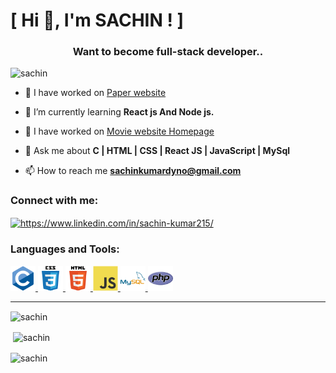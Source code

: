 <h1 color="blue">[ Hi 👋, I'm SACHIN ! ]</h1>
<h3 align="center">Want to become full-stack developer..</h3>

<p align="left"> <img src="https://komarev.com/ghpvc/?username=sachin&label=Profile%20views&color=0e75b6&style=flat" alt="sachin" /> </p>

- 🔭 I have worked on [Paper website](http://mitpaperdown.rf.gd/login.php)

- 🌱 I’m currently learning **React js And Node js.**

- 🔭 I have worked on [Movie website Homepage](https://goputen.github.io/movieszone/)

- 💬 Ask me about **C | HTML | CSS | React JS | JavaScript | MySql**

- 📫 How to reach me **sachinkumardyno@gmail.com**

<h3 align="left">Connect with me:</h3>
<p align="left">
<a href="https://linkedin.com/in/sachin-kumar215/" target="blank"><img align="center" src="https://raw.githubusercontent.com/rahuldkjain/github-profile-readme-generator/master/src/images/icons/Social/linked-in-alt.svg" alt="https://www.linkedin.com/in/sachin-kumar215/" height="30" width="40" /></a>
</p>

<h3 align="left">Languages and Tools:</h3>
<p align="left"> <a href="https://www.cprogramming.com/" target="_blank" rel="noreferrer"> <img src="https://raw.githubusercontent.com/devicons/devicon/master/icons/c/c-original.svg" alt="c" width="40" height="40"/> </a> <a href="https://www.w3schools.com/css/" target="_blank" rel="noreferrer"> <img src="https://raw.githubusercontent.com/devicons/devicon/master/icons/css3/css3-original-wordmark.svg" alt="css3" width="40" height="40"/> </a> <a href="https://www.w3.org/html/" target="_blank" rel="noreferrer"> <img src="https://raw.githubusercontent.com/devicons/devicon/master/icons/html5/html5-original-wordmark.svg" alt="html5" width="40" height="40"/> </a> <a href="https://developer.mozilla.org/en-US/docs/Web/JavaScript" target="_blank" rel="noreferrer"> <img src="https://raw.githubusercontent.com/devicons/devicon/master/icons/javascript/javascript-original.svg" alt="javascript" width="40" height="40"/> </a> <a href="https://www.mysql.com/" target="_blank" rel="noreferrer"> <img src="https://raw.githubusercontent.com/devicons/devicon/master/icons/mysql/mysql-original-wordmark.svg" alt="mysql" width="40" height="40"/> </a> <a href="https://www.php.net" target="_blank" rel="noreferrer"> <img src="https://raw.githubusercontent.com/devicons/devicon/master/icons/php/php-original.svg" alt="php" width="40" height="40"/> </a> </p>

<hr>

<p><img align="center" src="https://github-readme-stats.vercel.app/api/top-langs?username=goputen&show_icons=true&locale=en&layout=compact" alt="sachin" /></p>

<div></div>

<p>&nbsp;<img align="center" src="https://github-readme-stats.vercel.app/api?username=goputen&show_icons=true&locale=en" alt="sachin" /></p>

<p><img align="center" src="https://github-readme-streak-stats.herokuapp.com/?user=goputen&" alt="sachin" /></p>
